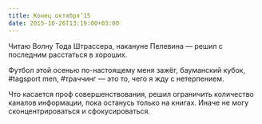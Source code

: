 ```yaml
---
title: Конец октября’15
date: 2015-10-26T13:19:00+03:00
---
```


Читаю Волну Тода Штрассера, накануне Пелевина — решил с последним расстаться в хороших.

Футбол этой осенью по-настоящему меня зажёг, бауманский кубок, #tagsport men, #траччинг — это то, чего я жду с нетерпением.

Что касается проф совершенствования, решил ограничить количество каналов информации, пока останусь только на книгах. Иначе не могу сконцентрироваться и сфокусироваться.
